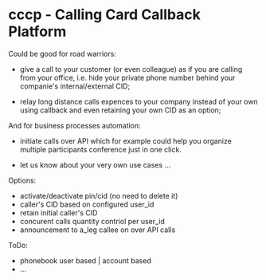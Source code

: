 
cccp - Calling Card Callback Platform
====

Could be good for road warriors:

- give a call to your customer (or even colleague) as if you are calling from your office, i.e. hide your private phone number behind your companie's internal/external CID;

- relay long distance calls expences to your company instead of your own using callback and even retaining your own CID as an option;


And for business processes automation:

- initiate calls over API which for example could help you organize multiple participants conference just in one click.

- let us know about your very own use cases ...


Options:
- activate/deactivate pin/cid (no need to delete it)
- caller's CID based on configured user_id
- retain initial caller's CID 
- concurent calls quantity contriol per user_id
- announcement to a_leg callee on over API calls


ToDo:

- phonebook  user based | account based
- ...
